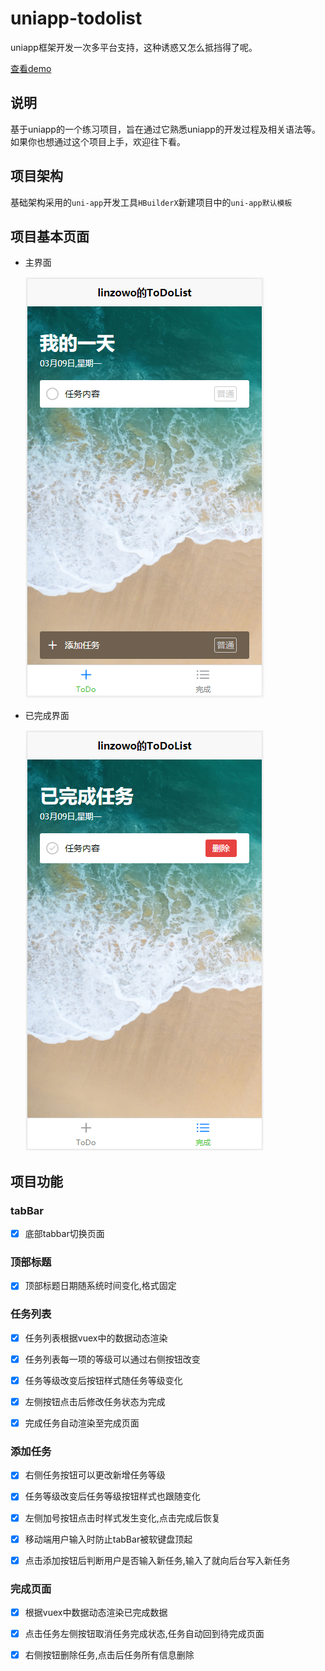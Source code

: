 # uniapp-todolist

uniapp框架开发一次多平台支持，这种诱惑又怎么抵挡得了呢。

[查看demo](https://linzowo.gitee.io/uniapp/todolist/)



## 说明

基于uniapp的一个练习项目，旨在通过它熟悉uniapp的开发过程及相关语法等。如果你也想通过这个项目上手，欢迎往下看。



## 项目架构

基础架构采用的`uni-app`开发工具`HBuilderX`新建项目中的`uni-app默认模板`



## 项目基本页面

+ 主界面

  ![主界面](./static/readme-1.png)

+ 已完成界面

  ![主界面](./static/readme-2.png)

## 项目功能

### tabBar

- [x] 底部tabbar切换页面



### 顶部标题

- [x] 顶部标题日期随系统时间变化,格式固定



### 任务列表

- [x] 任务列表根据vuex中的数据动态渲染
- [x] 任务列表每一项的等级可以通过右侧按钮改变
- [x] 任务等级改变后按钮样式随任务等级变化
- [x] 左侧按钮点击后修改任务状态为完成
- [x] 完成任务自动渲染至完成页面



### 添加任务

- [x] 右侧任务按钮可以更改新增任务等级
- [x] 任务等级改变后任务等级按钮样式也跟随变化
- [x] 左侧加号按钮点击时样式发生变化,点击完成后恢复
- [x] 移动端用户输入时防止tabBar被软键盘顶起
- [x] 点击添加按钮后判断用户是否输入新任务,输入了就向后台写入新任务



### 完成页面

- [x] 根据vuex中数据动态渲染已完成数据
- [x] 点击任务左侧按钮取消任务完成状态,任务自动回到待完成页面
- [x] 右侧按钮删除任务,点击后任务所有信息删除

